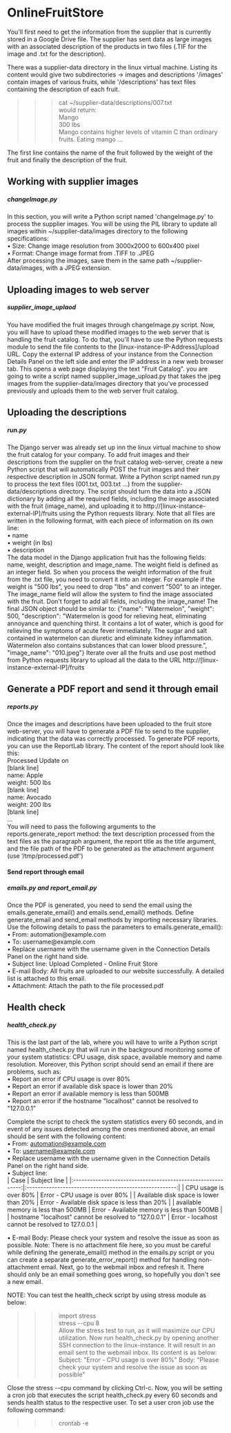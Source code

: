 <h1>OnlineFruitStore</h1>

You'll first need to get the information from the supplier that is currently stored in a Google Drive file.
The supplier has sent data as large images with an associated description of the products in two files
(.TIF for the image and .txt for the description).

There was a supplier-data directory in the linux virtual machine.
Listing its content would give two subdirectories -> images and descriptions
'/images' contain images of various fruits, while '/descriptions' has text files containing the description of each fruit.

>>> cat ~/supplier-data/descriptions/007.txt <br />
would return: <br />
    Mango <br />
    300 lbs <br />
    Mango contains higher levels of vitamin C than ordinary fruits. Eating mango ... <br />

The first line contains the name of the fruit followed by the weight of the fruit and finally the description of the fruit.



<h2> Working with supplier images </h2>   <h5> changeImage.py </h5>
In this section, you will write a Python script named 'changeImage.py' to process the supplier images.
You will be using the PIL library to update all images within ~/supplier-data/images directory to the following specifications: <br />
•	Size: Change image resolution from 3000x2000 to 600x400 pixel <br />
•	Format: Change image format from .TIFF to .JPEG <br />
After processing the images, save them in the same path ~/supplier-data/images, with a JPEG extension.



<h2> Uploading images to web server </h2>   <h5> supplier_image_uplaod </h5>
You have modified the fruit images through changeImage.py script. Now, you will have to upload these modified images to
the web server that is handling the fruit catalog. To do that, you'll have to use the Python requests module to send the
file contents to the [linux-instance-IP-Address]/upload URL.
Copy the external IP address of your instance from the Connection Details Panel on the left side and enter the IP address
in a new web browser tab. This opens a web page displaying the text "Fruit Catalog".
you are going to write a script named supplier_image_upload.py that takes the jpeg images from the supplier-data/images
directory that you've processed previously and uploads them to the web server fruit catalog.



<h2> Uploading the descriptions </h2>   <h5> run.py </h5>
The Django server was already set up inn the linux virtual machine to show the fruit catalog for your company.
To add fruit images and their descriptions from the supplier on the fruit catalog web-server, create a new Python script
that will automatically POST the fruit images and their respective description in JSON format.
Write a Python script named run.py to process the text files (001.txt, 003.txt ...) from the supplier-data/descriptions
directory. The script should turn the data into a JSON dictionary by adding all the required fields, including the image
associated with the fruit (image_name), and uploading it to http://[linux-instance-external-IP]/fruits using the Python
requests library.
Note that all files are written in the following format, with each piece of information on its own line: <br />
•	name <br />
•	weight (in lbs) <br />
•	description <br />
The data model in the Django application fruit has the following fields: name, weight, description and image_name.
The weight field is defined as an integer field. So when you process the weight information of the fruit from the
.txt file, you need to convert it into an integer. For example if the weight is "500 lbs", you need to drop "lbs" and
convert "500" to an integer.
The image_name field will allow the system to find the image associated with the fruit. Don't forget to add all fields,
including the image_name! The final JSON object should be similar to:
{"name": "Watermelon", "weight": 500, "description": "Watermelon is good for relieving heat, eliminating annoyance and
quenching thirst. It contains a lot of water, which is good for relieving the symptoms of acute fever immediately.
The sugar and salt contained in watermelon can diuretic and eliminate kidney inflammation. Watermelon also contains
substances that can lower blood pressure.", "image_name": "010.jpeg"}
Iterate over all the fruits and use post method from Python requests library to upload all the data to the URL
http://[linux-instance-external-IP]/fruits



<h2> Generate a PDF report and send it through email </h2>   <h5> reports.py </h5>
Once the images and descriptions have been uploaded to the fruit store web-server, you will have to generate a PDF file
to send to the supplier, indicating that the data was correctly processed. To generate PDF reports, you can use the
ReportLab library. The content of the report should look like this: <br />
Processed Update on <Today's date> <br />
[blank line] <br />
name: Apple <br />
weight: 500 lbs <br />
[blank line] <br />
name: Avocado <br />
weight: 200 lbs <br />
[blank line] <br />
... <br />
You will need to pass the following arguments to the reports.generate_report method: the text description processed
from the text files as the paragraph argument, the report title as the title argument, and the file path of the PDF
to be generated as the attachment argument (use ‘/tmp/processed.pdf')

<h4> Send report through email </h4>   <h5> emails.py and report_email.py</h5>
Once the PDF is generated, you need to send the email using the emails.generate_email() and emails.send_email() methods.
Define generate_email and send_email methods by importing necessary libraries.
Use the following details to pass the parameters to emails.generate_email(): <br />
•	From: automation@example.com <br />
•	To: username@example.com <br />
•	Replace username with the username given in the Connection Details Panel on the right hand side. <br />
•	Subject line: Upload Completed - Online Fruit Store <br />
•	E-mail Body: All fruits are uploaded to our website successfully. A detailed list is attached to this email. <br />
•	Attachment: Attach the path to the file processed.pdf <br />



<h2> Health check </h2>   <h5> health_check.py </h5>
This is the last part of the lab, where you will have to write a Python script named health_check.py that will run in
the background monitoring some of your system statistics: CPU usage, disk space, available memory and name resolution.
Moreover, this Python script should send an email if there are problems, such as: <br />
•	Report an error if CPU usage is over 80% <br />
•	Report an error if available disk space is lower than 20% <br />
•	Report an error if available memory is less than 500MB <br />
•	Report an error if the hostname "localhost" cannot be resolved to "127.0.0.1" <br />

Complete the script to check the system statistics every 60 seconds, and in event of any issues detected among the ones
mentioned above, an email should be sent with the following content: <br />
•	From: automation@example.com <br />
•	To: username@example.com <br />
•	Replace username with the username given in the Connection Details Panel on the right hand side. <br />
•	Subject line: <br />
| Case                                                        | Subject line                                           |
|:-----------------------------------------------------------:|:------------------------------------------------------:|
| CPU usage is over 80%                                       | Error - CPU usage is over 80%                          |
| Available disk space is lower than 20%                      | Error - Available disk space is less than 20%          |
| available memory is less than 500MB                         | Error - Available memory is less than 500MB            |
| hostname "localhost" cannot be resolved to "127.0.0.1"      | Error - localhost cannot be resolved to 127.0.0.1      |

•	E-mail Body: Please check your system and resolve the issue as soon as possible.
Note: There is no attachment file here, so you must be careful while defining the generate_email() method in the
emails.py script or you can create a separate generate_error_report() method for handling non-attachment email.
Next, go to the webmail inbox and refresh it. There should only be an email something goes wrong, so hopefully you
don't see a new email.

NOTE: You can test the health_check script by using stress module as below:
>>> import stress <br />
>>> stress --cpu 8 <br />
Allow the stress test to run, as it will maximize our CPU utilization. Now run health_check.py by opening another
SSH connection to the linux-instance.
It will result in an email sent to the webmail inbox. Its content is as below:
Subject: "Error - CPU usage is over 80%"
Body: "Please check your system and resolve the issue as soon as possible"

Close the stress --cpu command by clicking Ctrl-c.
Now, you will be setting a cron job that executes the script health_check.py every 60 seconds and sends health status to the respective user.
To set a user cron job use the following command:
>>> crontab -e
